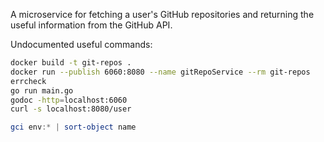 A microservice for fetching a user's GitHub repositories and returning the useful information from the GitHub API.

Undocumented useful commands:

```sh
docker build -t git-repos .
docker run --publish 6060:8080 --name gitRepoService --rm git-repos
errcheck
go run main.go
godoc -http=localhost:6060
curl -s localhost:8080/user
```

```ps1
gci env:* | sort-object name
```
